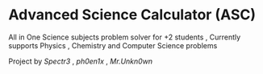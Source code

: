 # Advanced Science Calculator (ASC)

All in One Science subjects problem solver for +2 students , Currently supports Physics , Chemistry and Computer Science problems

Project by _Spectr3_ , _ph0en1x_ , _Mr.Unkn0wn_
